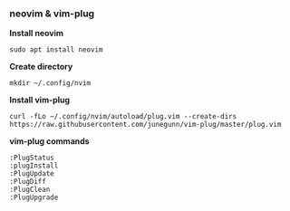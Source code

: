 ### neovim & vim-plug
**Install neovim**
```
sudo apt install neovim
```
**Create directory**
```
mkdir ~/.config/nvim
```
**Install vim-plug**
```
curl -fLo ~/.config/nvim/autoload/plug.vim --create-dirs https://raw.githubusercontent.com/junegunn/vim-plug/master/plug.vim
```
**vim-plug commands**
```
:PlugStatus
:plugInstall
:PlugUpdate
:PlugDiff
:PlugClean
:PlugUpgrade
```